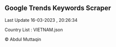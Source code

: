 

## Google Trends Keywords Scraper 
 
Last Update 16-03-2023 , 20:26:34

Country List :
VIETNAM.json



© Abdul Muttaqin 
